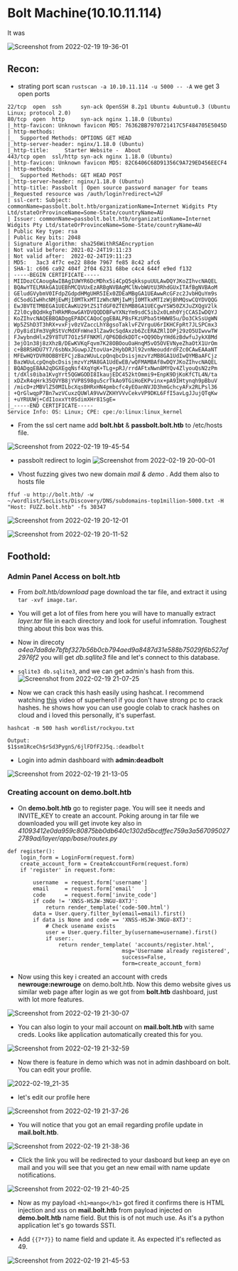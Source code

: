 # Bolt Machine(10.10.11.114)

It was

![Screenshot from 2022-02-19 19-36-01](https://user-images.githubusercontent.com/79413473/154804964-e23b99cf-bb5f-4433-acd2-801bb128a456.png)


## Recon:
+ strating port scan `rustscan -a 10.10.11.114 -u 5000 -- -A` we get 3 open ports
```
22/tcp  open  ssh      syn-ack OpenSSH 8.2p1 Ubuntu 4ubuntu0.3 (Ubuntu Linux; protocol 2.0)
80/tcp  open  http     syn-ack nginx 1.18.0 (Ubuntu)
|_http-favicon: Unknown favicon MD5: 76362BB7970721417C5F484705E5045D
| http-methods: 
|_  Supported Methods: OPTIONS GET HEAD
|_http-server-header: nginx/1.18.0 (Ubuntu)
|_http-title:     Starter Website -  About 
443/tcp open  ssl/http syn-ack nginx 1.18.0 (Ubuntu)
|_http-favicon: Unknown favicon MD5: 82C6406C68D91356C9A729ED456EECF4
| http-methods: 
|_  Supported Methods: GET HEAD POST
|_http-server-header: nginx/1.18.0 (Ubuntu)
| http-title: Passbolt | Open source password manager for teams
|_Requested resource was /auth/login?redirect=%2F
| ssl-cert: Subject: commonName=passbolt.bolt.htb/organizationName=Internet Widgits Pty Ltd/stateOrProvinceName=Some-State/countryName=AU
| Issuer: commonName=passbolt.bolt.htb/organizationName=Internet Widgits Pty Ltd/stateOrProvinceName=Some-State/countryName=AU
| Public Key type: rsa
| Public Key bits: 2048
| Signature Algorithm: sha256WithRSAEncryption
| Not valid before: 2021-02-24T19:11:23
| Not valid after:  2022-02-24T19:11:23
| MD5:   3ac3 4f7c ee22 88de 7967 fe85 8c42 afc6
| SHA-1: c606 ca92 404f 2f04 6231 68be c4c4 644f e9ed f132
| -----BEGIN CERTIFICATE-----
| MIIDozCCAougAwIBAgIUWYR6DcMDhx5i4CpQ5qkkspuUULAwDQYJKoZIhvcNAQEL
| BQAwYTELMAkGA1UEBhMCQVUxEzARBgNVBAgMClNvbWUtU3RhdGUxITAfBgNVBAoM
| GEludGVybmV0IFdpZGdpdHMgUHR5IEx0ZDEaMBgGA1UEAwwRcGFzc2JvbHQuYm9s
| dC5odGIwHhcNMjEwMjI0MTkxMTIzWhcNMjIwMjI0MTkxMTIzWjBhMQswCQYDVQQG
| EwJBVTETMBEGA1UECAwKU29tZS1TdGF0ZTEhMB8GA1UECgwYSW50ZXJuZXQgV2lk
| Z2l0cyBQdHkgTHRkMRowGAYDVQQDDBFwYXNzYm9sdC5ib2x0Lmh0YjCCASIwDQYJ
| KoZIhvcNAQEBBQADggEPADCCAQoCggEBALPBsFKzUPba5tHWW85u/Do3CkSsUgWN
| Wp5ZShD3T3hRX+vxFjv0zVZaccLhY8gsoTaklvFZVrguU6rIKHCFpRt7JLSPCmx3
| /Dy8id1Fm3VgRStVcMdXFnWne3lZaw9cSqdAxzb6ZcERAZRlIOPj29zO5UIwvwTW
| FJwybndHlxZ9Y8TUT7O1z5FFNKMl/QP6DBdkDDTc+OQ9ObyYHd6zBdwfuJykX8Md
| 3ejO1n38j8zXhzB/DEwKVKqFqvm7K28OBOouOaHnqM5vO5OVEVNyeZhaOtX1UrOm
| c+B8RSHDU7Y7/6sbNxJGuwpJZtovUa+2HybDRJl92vnNeouddrdFZc0CAwEAAaNT
| MFEwHQYDVR0OBBYEFCjzBazWUuLcpQnqbcDsisjmzvYzMB8GA1UdIwQYMBaAFCjz
| BazWUuLcpQnqbcDsisjmzvYzMA8GA1UdEwEB/wQFMAMBAf8wDQYJKoZIhvcNAQEL
| BQADggEBAA2qDGXEgqNsf4XqYqK+TLg+pRJ/rrdAFtxNwn8MYQv4ZlyouQsN2zPm
| t/dXls0iba1KvgYrt5QGWGODI8IkaujEDC452ktOmmi9+EnpK9DjKoKfCTL4N/ta
| xDZxR4qHrk35QVYB8jYVP8S98gu5crTkAo9TGiHoEKPvinx+pA9IHtynqh9pBbuV
| /micD+zMBVlZ50MILbcXqsBHRxHN4pmbcfc4yEOanNVJD3hmGchcyAFx2RLPsl36
| +QrGlwqpP7Bn7wzVCuxzQUWlA9VwVZKHYVVvCekvVP9DKL6FfI5avLgJJujQTqKw
| +uYRUUWj+CdI1oxxYt0SdimXHr81SgE=
|_-----END CERTIFICATE-----
Service Info: OS: Linux; CPE: cpe:/o:linux:linux_kernel
```  
+ From the ssl cert name add **bolt.hbt** & **passbolt.bolt.htb** to /etc/hosts file.

![Screenshot from 2022-02-19 19-45-54](https://user-images.githubusercontent.com/79413473/154805088-9a371c35-0873-4056-a3ed-df6672ba2565.png)

+ passbolt redirect to login
![Screenshot from 2022-02-19 20-00-01](https://user-images.githubusercontent.com/79413473/154805120-a4a24946-7d2e-47ad-a3e2-1c57ca7b14fc.png)

+ Vhost fuzzing gives two new domain *mail & demo* . Add them also to hosts file
```
ffuf -u http://bolt.htb/ -w ~/wordlist/SecLists/Discovery/DNS/subdomains-top1million-5000.txt -H "Host: FUZZ.bolt.htb" -fs 30347
```
![Screenshot from 2022-02-19 20-12-01](https://user-images.githubusercontent.com/79413473/154805636-d4ef4d38-4ff9-4c75-9260-df02886c51ab.png)

![Screenshot from 2022-02-19 20-11-52](https://user-images.githubusercontent.com/79413473/154805666-1ebad463-a9f0-4052-80ef-eb28b596ae98.png)




## Foothold:

### Admin Panel Access on bolt.htb
+ From *bolt.htb/download* page download the tar file, and extract it using `tar -xvf image.tar`.
+ You will get a lot of files from here you will have to manually extract *layer.tar* file in each directory and look for useful infomration. Toughest thing about this box was this.
+ Now in direcoty *a4ea7da8de7bfbf327b56b0cb794aed9a8487d31e588b75029f6b527af2976f2* you will get *db.sqllite3* file and let's connect to this database.
+ `sqlite3 db.sqlite3`, and we  can get admin's hash from this.
![Screenshot from 2022-02-19 21-07-25](https://user-images.githubusercontent.com/79413473/154807729-a055c952-491b-49f8-bf8a-78a70c16b89f.png)

+ Now we can crack this hash easily using hashcat. I recommend watching [this](https://www.youtube.com/watch?v=5pd9n4BTYp0) video of superhero1 if you don't have strong pc to crack hashes. he shows how you can use google colab to crack hashes on cloud and i loved this personally, it's superfast. 
```
hashcat -m 500 hash wordlist/rockyou.txt

Output:
$1$sm1RceCh$rSd3PygnS/6jlFDfF2J5q.:deadbolt
```
+ Login into admin dashboard with **admin:deadbolt**

![Screenshot from 2022-02-19 21-13-05](https://user-images.githubusercontent.com/79413473/154807928-d30f7c60-6249-433c-a24c-90698282a706.png)

### Creating account on demo.bolt.htb
+ On **demo.bolt.htb** go to register page. You will see it needs and INVITE_KEY to create an account. Poking aroung in tar file we downloaded you will get invote key also in *41093412e0da959c80875bb0db640c1302d5bcdffec759a3a5670950272789ad/layer/app/base/routes.py*

```
def register():
    login_form = LoginForm(request.form)
    create_account_form = CreateAccountForm(request.form)
    if 'register' in request.form:

        username  = request.form['username']
        email     = request.form['email'   ]
        code	  = request.form['invite_code']
        if code != 'XNSS-HSJW-3NGU-8XTJ':
            return render_template('code-500.html')
        data = User.query.filter_by(email=email).first()
        if data is None and code == 'XNSS-HSJW-3NGU-8XTJ':
            # Check usename exists
            user = User.query.filter_by(username=username).first()
            if user:.
                return render_template( 'accounts/register.html', 
                                    msg='Username already registered',
                                    success=False,
                                    form=create_account_form)
```


+ Now using this key i created an account with creds **newrouge:newrouge** on demo.bolt.htb. Now this demo website gives us similar web page after login as we got from **bolt.htb** dashboard, just with lot more features.

![Screenshot from 2022-02-19 21-30-07](https://user-images.githubusercontent.com/79413473/154808518-5e0a9cfb-dd9d-4617-92f5-d5688215b2ac.png)

+ You can also login to your mail account on **mail.bolt.htb** with same creds. Looks like application automatically created this for you.

![Screenshot from 2022-02-19 21-32-59](https://user-images.githubusercontent.com/79413473/154808620-9211a19d-e7c7-41e6-84d9-ae6287928f60.png)

+ Now there is feature in demo which was not in admin dashboard on bolt. You can edit your profile.

![2022-02-19_21-35](https://user-images.githubusercontent.com/79413473/154808756-9a23579a-6d94-41e4-bb01-673741d68c75.png)

+ let's edit our profile here

![Screenshot from 2022-02-19 21-37-26](https://user-images.githubusercontent.com/79413473/154808791-6301046d-a010-49c2-a046-49e8635adbb2.png)

+ You will notice that you got an email regarding profile update in **mail.bolt.htb**.

![Screenshot from 2022-02-19 21-38-36](https://user-images.githubusercontent.com/79413473/154808833-324bce9f-7233-4b92-9aaf-85f0fe9011dd.png)

+ Click the link you will be redirected to your dasboard but keep an eye on mail and you will see that you get an new email with name update notifications.

![Screenshot from 2022-02-19 21-40-25](https://user-images.githubusercontent.com/79413473/154808987-ac0316f1-efcb-4072-88f1-e98b178dab3f.png)

+ Now as my payload `<h1>mango</h1>` got fired it confirms there is HTML injection and xss on **mail.bolt.htb** from payload injected on **demo.bolt.htb** name field. But this is of not much use. As it's a python application let's go towards SSTI.

+ Add `{{7*7}}` to name field and update it. As expected it's reflected as 49.

![Screenshot from 2022-02-19 21-45-53](https://user-images.githubusercontent.com/79413473/154809165-683b3386-4dde-42bd-9f9d-9ba14bc11365.png)





